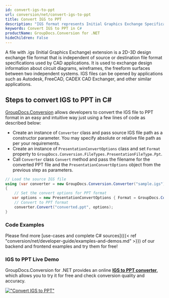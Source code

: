 ```yaml
---
id: convert-igs-to-ppt
url: conversion/net/convert-igs-to-ppt
title: Convert IGS to PPT
description: "IGS format represents Initial Graphics Exchange Specification (IGES) with .igs extension. Learn how to convert IGS to PPT file programmatically in C# language using GroupDocs.Conversion for .NET library."
keywords: Convert IGS to PPT in C#
productName: GroupDocs.Conversion for .NET
hideChildren: False
---
```


A file with .igs (Initial Graphics Exchange) extension is a 2D-3D design exchange file format that is independent of source or destination file format specifications used by CAD applications. It is used to exchange design information about circuit diagrams, wireframes, the freeform surfaces between two independent systems. IGS files can be opened by applications such as Autodesk, FreeCAD, CADEX CAD Exchanger, and other similar applications.

## Steps to convert IGS to PPT in C#

[GroupDocs.Conversion](https://products.groupdocs.com/conversion/net) allows developers to convert the IGS file to PPT format in an easy and intuitive way just using a few lines of code as described below:

* Create an instance of `Converter` class and pass source IGS file path as a constructor parameter. You may specify absolute or relative file path as per your requirements. 
* Create an instance of `PresentationConvertOptions` class and set `Format` property to `GroupDocs.Conversion.FileTypes.PresentationFileType.Ppt`.
* Call `Converter` class `Convert` method and pass the filename for the converted PPT file and the `PresentationConvertOptions` object from the previous step as parameters.

```csharp
// Load the source IGS file
using (var converter = new GroupDocs.Conversion.Converter("sample.igs"))
{
    // Set the convert options for PPT format
   var options = new PresentationConvertOptions { Format = GroupDocs.Conversion.FileTypes.PresentationFileType.Ppt };
    // Convert to PPT format
    converter.Convert("converted.ppt", options);
}
```

### Code Examples

Please find more [use-cases and complete C# sources]({{< ref "conversion/net/developer-guide/examples-and-demos.md" >}}) of our backend and frontend examples and try them for free!

### IGS to PPT Live Demo

GroupDocs.Conversion for .NET provides an online [**IGS to PPT converter**](https://products.groupdocs.app/conversion/igs-to-ppt), which allows you to try it for free and check conversion quality and accuracy.

[!["Convert IGS to PPT"](conversion/net/images/convert-to-ppt/convert-igs-to-ppt.png)](https://products.groupdocs.app/conversion/igs-to-ppt)